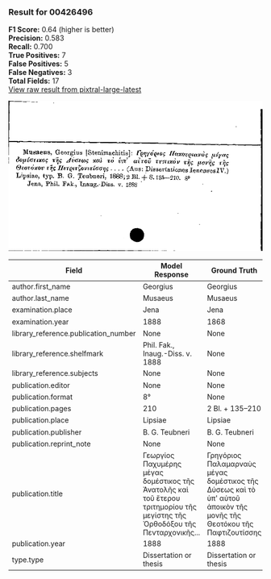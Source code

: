 ### Result for 00426496
**F1 Score:** 0.64 (higher is better)<br>**Precision:** 0.583<br>**Recall:** 0.700<br>**True Positives:** 7<br>**False Positives:** 5<br>**False Negatives:** 3<br>**Total Fields:** 17<br>[View raw result from pixtral-large-latest](https://github.com/RISE-UNIBAS/humanities_data_benchmark/blob/main/results/2025-09-02/T0159/request_T0159_00426496.json)

<img src="https://github.com/RISE-UNIBAS/humanities_data_benchmark/blob/main/benchmarks/zettelkatalog/images/00426496.jpg?raw=true" alt="00426496" width="600px">

| Field | Model Response | Ground Truth | Fuzzy Score | Match |
|-------|----------------|--------------|-------------|-------|
| author.first_name | Georgius | Georgius | 1.000 | ✅ |
| author.last_name | Musaeus | Musaeus | 1.000 | ✅ |
| examination.place | Jena | Jena | 1.000 | ✅ |
| examination.year | 1888 | 1868 | 0.000 | ❌ |
| library_reference.publication_number | None | None | 1.000 | ✅ |
| library_reference.shelfmark | Phil. Fak., Inaug.-Diss. v. 1888 | None | 0.000 | ❌ |
| library_reference.subjects | None | None | 1.000 | ✅ |
| publication.editor | None | None | 1.000 | ✅ |
| publication.format | 8° | None | 0.000 | ❌ |
| publication.pages | 210 | 2 Bl. + 135–210 | 0.333 | ❌ |
| publication.place | Lipsiae | Lipsiae | 1.000 | ✅ |
| publication.publisher | B. G. Teubneri | B. G. Teubneri | 1.000 | ✅ |
| publication.reprint_note | None | None | 1.000 | ✅ |
| publication.title | Γεωργίος Παχυμέρης μέγας δομέστικος τῆς Ἀνατολῆς καὶ τοῦ ἕτερου τριτημορίου τῆς μεγίστης τῆς Ὀρθοδόξου τῆς Πενταρχονικῆς... | Γρηγόριος Παλαμαρναὺς μέγας δομέστικος τῆς Δύσεως καὶ τὸ ὑπ' αὐτοῦ ἀποικὸν τῆς μονῆς τῆς Θεοτόκου τῆς Παφτιζουτίσσης | 0.586 | ❌ |
| publication.year | 1888 | 1888 | 1.000 | ✅ |
| type.type | Dissertation or thesis | Dissertation or thesis | 1.000 | ✅ |
